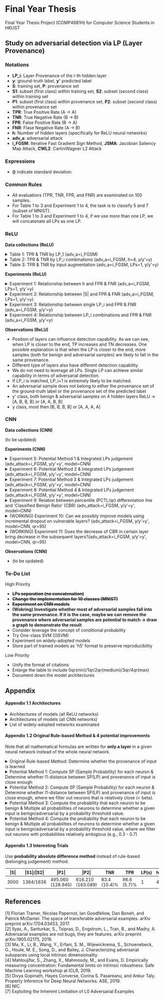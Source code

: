 # Final Year Thesis
Final Year Thesis Project (COMP4981H) for Computer Science Students in HKUST

## Study on adversarial detection via LP (Layer Provenance)

### Notations

- **LP_i**: Layer Provenance of the i-th hidden layer
- **y**: ground-truth label, **y'** predicted label
- **S**: training set, **P**: provenance set
- **S1**: subset (first class) within training set, **S2**: subset (second class) within training set
- **P1**: subset (first class) within provenance set, **P2**: subset (second class) within provenance set
- **TPR**: True Positive Rate (A -> A)
- **TNR**: True Negative Rate (B -> B)
- **FPR**: False Positive Rate (B -> A)
- **FNR**: Flase Negative Rate (A -> B)
- **h**: Number of hidden layers (specifically for ReLU neural networks)
- **adv_a**: adversarial attack
- **i_FGSM**: Iterative Fast Gradient Sign Method, **JSMA**: Jacobian Saliency Map Attack, **CWL2**: CarliniWagner L2 Attack

### Expressions

- **()** indicate standard deviation. 

### Common Rules 

- All evaluations (TPR, TNR, FPR, and FNR) are examinated on 100 samples. 
- For Table 1 to 3 and Experiment 1 to 4, the task is to classify 5 and 7 (subset of MNIST). 
- For Table 1 to 3 and Experiment 1 to 4, if we use more than one LP, we will concatenate all LPs as one LP.  

### ReLU 

**Data collections (ReLU)** <br/>

<details>
  <summary>Table 1: TPR & TNR by LP_1 (adv_a=i_FGSM)</summary>
    
  \|S\| | \|S1\|/\|S2\| | \|P1\| | \|P2\| | TNR | TPR | h | y/y'
  --- | --- | --- | --- | --- | --- | --- | --- 
  500 | 227/273 | 70.850 (9.358) | 121.430 (15.163) | 64.0 (4.3)% | 34.5 (21.7)% | 1 | y
  500 | 227/273 | 99.480 (21.718) | 141.360 (29.135) | 59.1 (9.2)% | 43.2 (21.9)% | 2 | y
  500 | 227/273 | 103.550 (17.698) | 129.930 (26.887) | 59.9 (7.1)% | 70.0 (23.9)% | 3 | y
  500 | 227/273 | 96.940 (19.057) | 110.090 (29.264) | 65.1 (7.3)% | 72.9 (20.9)% | 4 | y
  1500 | 674/826 | 162.900 (24.819) | 223.570 (38.956) | 79.7 (4.3)% | 65.2 (16.1)% | 1 | y 
  1500 | 674/826 | 200.250 (52.630) | 262.800 (58.982) | 77.7 (5.8)% | 79.9 (19.8)% | 2 | y 
  1500 | 674/826 | 202.130 (59.237) | 301.580 (82.210) | 73.5 (6.7)% | 98.3 (3.1)% | 3 | y 
  1500 | 674/826 | 212.660 (57.575) | 279.020 (71.900) | 74.2 (6.6)% | 98.5 (3.8)% | 4 | y
  3000 | 1364/1636 | 432.980 (93.588) | 738.560 (175.844) | 68.8 (6.5)% | 98.2 (3)% | 1 | y 
  3000 | 1364/1636 | 463.520 (100.624) | 674.400 (170.379) | 71.4 (6.6)% | 99.1 (2.1)% | 2 | y
  3000 | 1364/1636 | 506.940 (127.957) | 674.990 (182.066) | 69.5 (7.2)% | 99.9 (0.5)% | 3 | y
  3000 | 1364/1636 | 490.720 (141.795) | 596.430 (180.541) | 71.9 (7.7)% | 99.9 (0.6)% | 4 | y
  500 | 227/273 | 70.480 (7.882) | 122.130 (14.576) | 64.1 (3.8)% | 18.6 (12.5)%| 1 | y'
  500 | 227/273 | 100.280 (20.691) | 145.170 (27.773) | 58.3 (9.7)% | 30.7 (18.5)% | 2 | y'
  500 | 227/273 | 106.030 (25.253) | 129.530 (28.993) | 59.2 (9.0)% | 55.4 (24.6)% | 3 | y'
  500 | 227/273 | 95.130 (21.880) | 108.630 (27.240) | 65.9 (8.1)% | 64.0 (25.0)% | 4 | y'
  1500 | 674/826 | 160.620 (27.222) | 223.630 (36.443) | 80.3 (3.6)% | 59.2 (18.2)% | 1 | y'
  1500 | 674/826 | 193.210 (56.364) | 285.100 (72.268) | 76.7 (7.4)% | 75.1 (20.8)% | 2 | y' 
  1500 | 674/826 | 209.590 (56.449) | 273.070 (77.071) | 74.3 (5.8)% | 95.9 (8.4)% | 3 | y'
  1500 | 674/826 | 199.280 (62.882) | 282.930 (73.903) | 74.5 (5.9)% | 96.0 (7.1)% | 4 | y' 
  3000 | 1364/1636 | 421.170 (102.090) | 755.510 (195.395) | 69.4 (7.2)% | 98.0 (3.9)% | 1 | y'
  3000 | 1364/1636 | 469.580 (127.705) | 698.100 (186.750) | 70.1 (7.5)% | 98.5 (3.0)% | 2 | y'
  3000 | 1364/1636 | 529.230 (137.620) | 662.250 (179.874) | 69.6 (6.6)% | 99.8 (0.4)% | 3 | y'
  3000 | 1364/1636 | 515.670 (144.309) | 604.660 (200.546) | 71.3 (7.3)% | 99.7 (0.7)% | 4 | y'
  
  
</details> 

<details>
  
  <summary>Table 2: TPR & TNR by LP_i combinations (adv_a=i_FGSM, h=4, y/y'=y)</summary>

  \|S\| | \|S1\|/\|S2\| | \|P1\| | \|P2\| | TNR | TPR | LP(s) | h
  --- | --- | --- | --- | --- | --- | --- | ---
  500 | 227/273 | 96.940 (19.057) | 110.090 (29.264) | 65.1 (7.3)% | 72.9 (20.9)% | 1 | 4
  500 | 227/273 | 99.160 (22.821) | 114.030 (29.648) | 64.0 (8.9)% | 75.8 (21.2)% | 1/2 | 4
  500 | 227/273 | 95.820 (25.080) | 108.020 (28.359) | 65.8 (9.0)% | 75.8 (21.4)% | 1/2/3 | 4
  500 | 227/273 | 99.030 (22.518) | 109.370 (28.731) | 64.6 (8.4)% | 74.3 (21.7)% | 1/2/3/4 | 4
  500 | 227/273 | 95.370 (23.317) | 111.200 (27.613) | 64.3 (8.6)% | 78.0 (19.9)% | 1/4 | 4
  500 | 227/273 | 14.300 (7.176) | 17.490 (7.640) | 96.1 (2.7)% | 30.1 (38.9)% | 2 | 4
  500 | 227/273 | 6.470 (2.364) | 5.890 (2.391) | 98.0 (2.2)% | 34.6 (37.2)% | 3 | 4
  500 | 227/273 | 3.890 (1.280) | 3.760 (1.320) | 97.8 (2.3)% | 46.6 (38.5)% | 4 | 4
  1500 | 674/826 | 212.660 (57.575) | 279.020 (71.900) | 74.2 (6.6)% | 98.5 (3.8)% | 1 | 4
  1500 | 674/826 | 208.290 (54.358) | 279.900 (84.229) | 74.3 (7.0)% | 98.6 (3.5)% | 1/2 | 4
  1500 | 674/826 | 205.810 (60.844) | 266.870 (80.710) | 74.8 (6.8)% | 98.9 (2.9)% | 1/2/3 | 4
  1500 | 674/826 | 210.150 (61.196) | 292.730 (91.176) | 73.5 (6.8)% | 99.0 (2.3)% | 1/2/3/4 | 4
  1500 | 674/826 | 208.620 (65.275) | 281.800 (80.535) | 74.2 (6.9)% | 98.4 (4.4)% | 1/4 | 4
  1500 | 674/826 | 19.280 (10.573) | 19.450 (9.583) | 97.9 (1.3)% | 76.0 (35.1)% | 2 | 4
  1500 | 674/826 | 6.460 (3.667) | 6.780 (3.657) | 99.5 (0.8)% | 56.3 (44.0)% | 3 | 4
  1500 | 674/826 | 3.260 (1.906) | 3.240 (1.550) | 99.5 (0.7)% | 74.2 (33.3)% | 4 | 4
  3000 | 1364/1636 | 490.720 (141.795) | 596.430 (180.541) | 71.9 (7.7)% | 99.9 (0.6)% | 1 | 4
  3000 | 1364/1636 | 514.680 (125.926) | 612.620 (189.286) | 70.5 (7.4)% | 100.0 (0.2)% | 1/2 | 4
  3000 | 1364/1636 | 521.110 (139.460) | 586.970 (179.797) | 71.1 (7.0)% | 100.0 (0.2)% | 1/2/3 | 4 
  3000 | 1364/1636 | 479.630 (127.896) | 590.500 (163.437) | 73.0 (6.9)% | 99.9 (0.3)% | 1/2/3/4 | 4
  3000 | 1364/1636 | 525.580 (161.507) | 617.430 (196.814) | 69.8 (8.2)% | 100.0 (0.3)% | 1/4 | 4 
  3000 | 1364/1636 | 25.500 (15.411) | 24.680 (14.115) | 98.8 (1.1)% | 81.8 (27.6)% | 2 | 4
  3000 | 1364/1636 | 5.510 (4.001) | 5.120 (3.179) | 99.8 (0.5)% | 88.8 (23.8)% | 3 | 4
  3000 | 1364/1636 | 1.770 (1.256) | 1.840 (1.111) | 99.9 (0.3)% | 95.7 (17.1)% | 4 | 4 

</details>

<details>
  <summary>Table 3: TPR & TNR by input augmentation (adv_a=i_FGSM, LPs=1, y/y'=y)</summary>
  
  **Notations** <br/>
  - **App_i**: Approach i
  - **Input_Aug**: Input Augmentation
  
  **Implementation details** <br/>
  - 5 perturbed inputs are generated per benign input
  - Input augmentation approach1 - append noise _~Uniform(lower_bound=-0.1, uppper_bound=0.1)_
  - Input augmentation approach2 - append noise _~Normal(mean=0, std=0.1)_

  \|S\| | \|S1\|/\|S2\| | \|P1\| | \|P2\| | TNR | TPR | Input_Aug | h
  --- | --- | --- | --- | --- | --- | --- | --- 
  500 | 227/273 | 70.850 (9.358) | 121.430 (15.163) | 64.0 (4.3)% | 34.5 (21.7)% | None | 1
  3000 (500+2500) | 1362/1638 | 289.090 (24.717) | 644.110 (51.828) | 68.0 (3.5)% | 17.5 (12.0)% | App_1 | 1
  3000 (500+2500) | 1362/1638 | 365.170 (40.151) | 742.320 (93.065) | 68.3 (3.6)% | 14.8 (10.5)% | App_2 | 1
  1500 | 674/826 | 162.900 (24.819) | 223.570 (38.956) | 79.7 (4.3)% | 65.2 (16.1)% | None | 1
  9000 (1500+7500) | 4044/4956 | 574.650 (82.479) | 1090.800 (186.220) | 83.7 (3.6)% | 52.4 (17.2)% | App_1 | 1
  9000 (1500+7500) | 4044/4956 | 682.920 (102.169) | 1378.340 (216.134) | 84.8 (3.4)% | 45.9 (15.8)% | App_2 | 1
  3000 | 1364/1636 | 432.980 (93.588) | 738.560 (175.844) | 68.8 (6.5)% | 98.2 (3)% | None | 1 
  18000 (3000+15000) | 8185/9815 | 1226.650 (331.550) | 3299.600 (682.530) | 74.5 (5.8)% | 92.7 (6.7)% | App_1 | 1
  18000 (3000+15000) | 8185/9815 | 1548.330 (359.290) | 3975.600 (833.274) | 74.7 (5.5)% | 89.2 (8.3)% | App_2 | 1
  500 | 227/273 | 99.480 (21.718) | 141.360 (29.135) | 59.1 (9.2)% | 43.2 (21.9)% | None | 2
  3000 (500+2500) | 1362/1638 | 272.770 (63.876) | 469.120 (152.296) | 69.3 (7.3)% | 28.2 (16.0)% | App_1 | 2
  3000 (500+2500) | 1362/1638 | 338.890 (97.934) | 584.250 (181.626) | 68.0 (8.8)% | 28.2 (14.9)% | App_2 | 2
  1500 | 674/826 | 200.250 (52.630) | 262.800 (58.982) | 77.7 (5.8)% | 79.9 (19.8)% | None | 2
  9000 (1500+7500) | 4044/4956 | 524.450 (161.528) | 914.390 (239.864) | 82.9 (5.3)% | 64.7 (22.9)% | App_1 | 2
  9000 (1500+7500) | 4044/4956 | 651.990 (205.734) | 1189.720 (363.669) | 82.9 (5.8)% | 58.7 (19.8)% | App_2 | 2
  3000 | 1364/1636 | 463.520 (100.624) | 674.400 (170.379) | 71.4 (6.6)% | 99.1 (2.1)% | None | 2
  18000 (3000+15000) | 8185/9815 | 1205.820 (332.480) | 2549.280 (701.297) | 76.0 (6.3)% | 95.6 (6.9)% | App_1 | 2
  18000 (3000+15000) | 8185/9815 | 1427.990 (383.569) | 3360.290 (995.905) | 76.0 (7.4)% | 91.7 (8.3)% | App_2 | 2
  
</details>

**Experiments  (ReLU)** 

<details>

  <summary>Experiment 1: Relationship between h and FPR & FNR (adv_a=i_FGSM, LPs=1, y/y'=y)</summary>
  
  <div align="center">
  FPR & FNR of adversarial detection with |S|=500 (h={1,2,3,4}) 
  </div>
  <img src="Images/Exp1/exp1_500.png" align="center" border="0" width="1200" height="170"/>
  <div align="center">
  FPR & FNR of adversarial detection with |S|=1500 (h={1,2,3,4}) 
  </div>
  <img src="Images/Exp1/exp1_1500.png" align="center" border="0" width="1200" height="170"/>
  <div align="center">
  FPR & FNR of adversarial detection with |S|=3000 (h={1,2,3,4}) 
  </div>
  <img src="Images/Exp1/exp1_3000.png" align="center" border="0" width="1200" height="170"/>
  
</details>

<details>
  
  <summary>Experiment 2: Relationship between |S| and FPR & FNR (adv_a=i_FGSM, LPs=1, y/y'=y)</summary>
  
  <div align="center">
  FPR & FNR of adversarial detection with h=1 (|S|={500,1500,3000}) 
  </div>
  <img src="Images/Exp2/exp2_1.png" align="center" border="0" width="1200" height="170"/>
  <div align="center">
  FPR & FNR of adversarial detection with h=2 (|S|={500,1500,3000}) 
  </div>
  <img src="Images/Exp2/exp2_2.png" align="center" border="0" width="1200" height="170"/>
  <div align="center">
  FPR & FNR of adversarial detection with h=3 (|S|={500,1500,3000}) 
  </div>
  <img src="Images/Exp2/exp2_3.png" align="center" border="0" width="1200" height="170"/>
  <div align="center">
  FPR & FNR of adversarial detection with h=4 (|S|={500,1500,3000}) 
  </div>
  <img src="Images/Exp2/exp2_4.png" align="center" border="0" width="1200" height="170"/>  
  
</details>

<details>
  
  <summary>Experiment 3: Relationship between single LP_i and FPR & FNR (adv_a=i_FGSM, y/y'=y)</summary>
  
  <div align="center">
  FPR & FNR of adversarial detection with |S|=500 (LP_i={LP_1,LP_2,LP_3,LP_4}) 
  </div>
  <img src="Images/Exp3/exp3_500.png" align="center" border="0" width="1200" height="170"/>
  <div align="center">
  FPR & FNR of adversarial detection with |S|=1500 (LP_i={LP_1,LP_2,LP_3,LP_4}) 
  </div>
  <img src="Images/Exp3/exp3_1500.png" align="center" border="0" width="1200" height="170"/>
  <div align="center">
  FPR & FNR of adversarial detection with |S|=3000 (LP_i={LP_1,LP_2,LP_3,LP_4}) 
  </div>
  <img src="Images/Exp3/exp3_3000.png" align="center" border="0" width="1200" height="170"/>
  
</details>

<details>
  
  <summary>Experiment 4: Relationship between LP_i combinations and FPR & FNR (adv_a=i_FGSM, y/y'=y)</summary>
  
  <div align="center">
  FPR & FNR of adversarial detection with |S|=500 (LP(s)={1,1/2,1/2/3,1/2/3/4}) 
  </div>
  <img src="Images/Exp4/exp4_500.png" align="center" border="0" width="1200" height="170"/>
  <div align="center">
  FPR & FNR of adversarial detection with |S|=1500 (LP(s)={1,1/2,1/2/3,1/2/3/4}) 
  </div>
  <img src="Images/Exp4/exp4_1500.png" align="center" border="0" width="1200" height="170"/>
  <div align="center">
  FPR & FNR of adversarial detection with |S|=3000 (LP(s)={1,1/2,1/2/3,1/2/3/4}) 
  </div>
  <img src="Images/Exp4/exp4_3000.png" align="center" border="0" width="1200" height="170"/>
  
</details>

**Observations  (ReLU)** <br/>
- Position of layers can influence detection capability. As we can see, when LP is closer to the end, TP  increases and TN decreases. One possible explanation is that when the LP is closer to the end, more samples (both for benign and adversarial samples) are likely to fall in the same provenance. 
- Different type of layers also have different detection capability. 
- We do not need to leverage all LPs. Single LP can achieve similar capability in terms of adversarial detection. 
- If LP_i is matched, LP_i+1 is extremely likely to be matched.
- An adversarial sample does not belong to either the provenance set of the ground-truth label or the provenance set of the predicted label
- y' class, both benign & adversarial samples on 4 hidden layers ReLU → [A, B, B, B] or [A, A, B, B]
- y class, most then [B, B, B, B] or [A, A, A, A]

### CNN

**Data collections (CNN)** 

(to be updated) 

**Experiments (CNN)** 

<details>
  <summary>Experiment 5: Potential Method 1 & Integrated LPs judgement (adv_attack=i_FGSM, y/y'=y', model=CNN)</summary>
<br/>
  
    Note that LP_i = B if risk_score_i < differentitation_line_i
    
    LP_1, LP_2, and LP_3 are LPs for the convolutional layers; LP_4 is the LP for the first ReLU layer. 
  
  - If we intuitively set the differentiation lines and apply judgement rule (LP_1=A and LP_2=A) -> A, we can alreadly achieve 0% FPR and 13% FNR on CNN. 
  - What if we see the distribution of risk scores so as to deliberately select differentiation lines and adv condition? <br/> Below figure represents the risk score distribution computed according to Potential Method 1. Even we only utilize LP_1 and set the differentiation line for LP_1 to be 300, it can differentiate all benign samples and most of adversarial samples. <br/> If we deliberately set the differentation lines to be [300, 320, 100, \_] and apply judgement rule (LP_1=B and LP_2=B and LP_3=B) -> B, we can achieve 9.2% FPR and 3.2% FNR.<br/>
  <img src="Images/Exp5/Exp5_1.png" align="center" border="0" width="414" height="554"/><br/>
  - What if we compare each LP_i between benign and adversarial samples? Below figure demonstrates that for LP_1, LP_2, and LP_3, we can clearly differentiate benign samples and adversarial samples. However, by Potential Method 1, we are not capable of reaching 0% FPR and 0% FNR. <br/> Either FPR or FNR is 0%, then the other one will false error > 5%. <br/>
  <img src="Images/Exp5/exp5_2.png" align="center" border="0" width="864" height="576"/>

</details>

<details>
  <summary>Experiment 6: Potential Method 2 & Integrated LPs judgement (adv_attack=i_FGSM, y/y'=y', model=CNN)</summary>
<br/>
  
    Note that LP_i = B if risk_score_i < differentitation_line_i
    
    LP_1, LP_2, and LP_3 are LPs for the convolutional layers; LP_4 is the LP for the first ReLU layer. 
  
  As shown in the following figures, it is difficult to tell that Potential Method 2 bring any improvement based to Potential Method 1. 
  
  <div align="center">
  LP_i risk score distribution with threshold=0.05 (i={1, 2, 3, 4}) 
  <img src="Images/Exp6/exp6_005.png" align="center" border="0" width="576" height="384"/>
  </div>
  <div align="center">
  LP_i risk score distribution with threshold=0.1 (i={1, 2, 3, 4}) 
  <img src="Images/Exp6/exp6_01.png" align="center" border="0" width="576" height="384"/>
  </div>
  <div align="center">
  LP_i risk score distribution with threshold=0.2 (i={1, 2, 3, 4}) 
  <img src="Images/Exp6/exp6_02.png" align="center" border="0" width="576" height="384"/>
  </div>
  <div align="center">
  LP_i risk score distribution with threshold=0.3 (i={1, 2, 3, 4}) 
  <img src="Images/Exp6/exp6_03.png" align="center" border="0" width="576" height="384"/>
  </div>
  <div align="center">
  LP_i risk score distribution with threshold=0.4 (i={1, 2, 3, 4}) 
  <img src="Images/Exp6/exp6_04.png" align="center" border="0" width="576" height="384"/>
  </div>
  <div align="center">
  LP_i risk score distribution with threshold=0.5 (i={1, 2, 3, 4}) 
  <img src="Images/Exp6/exp6_05.png" align="center" border="0" width="576" height="384"/>
  </div>
  <div align="center">
  LP_i risk score distribution with threshold=0.6 (i={1, 2, 3, 4}) 
  <img src="Images/Exp6/exp6_06.png" align="center" border="0" width="576" height="384"/>
  </div>
  <div align="center">
  LP_i risk score distribution with threshold=0.7 (i={1, 2, 3, 4}) 
  <img src="Images/Exp6/exp6_07.png" align="center" border="0" width="576" height="384"/>
  </div>
  <div align="center">
  LP_i risk score distribution with threshold=0.8 (i={1, 2, 3, 4}) 
  <img src="Images/Exp6/exp6_08.png" align="center" border="0" width="576" height="384"/>
  </div>
  <div align="center">
  LP_i risk score distribution with threshold=0.9 (i={1, 2, 3, 4}) 
  <img src="Images/Exp6/exp6_09.png" align="center" border="0" width="576" height="384"/>
  </div>
 
</details>

<details>
  <summary>Experiment 7: Potential Method 3 & Integrated LPs judgement (adv_attack=i_FGSM, y/y'=y', model=CNN)</summary>
<br/>
  
    Note that LP_i = B if B_log_prob_i > log_prob_diff_line_i
    
    LP_1, LP_2, and LP_3 are LPs for the convolutional layers; LP_4 is the LP for the first ReLU layer. 
    
  As shown in the following figures, we can observe that Potential Method 3 also achieve the same functionality to separate benign and adversarial samples as Potential Method 1. However, similar as Potential Method 1, we still not yet achieve 0% FPR and 0% FNR. 

  <div align="center">
  LP_i risk score distribution with |S|=1000 (i={1, 2, 3, 4}) 
  <img src="Images/Exp7/exp7_1000.png" align="center" border="0" width="576" height="384"/>
  </div>
  <div align="center">
  LP_i risk score distribution with |S|=5000 (i={1, 2, 3, 4}) 
  <img src="Images/Exp7/exp7_5000.png" align="center" border="0" width="576" height="384"/>
  </div>
  <div align="center">
  LP_i risk score distribution with |S|=10000 (i={1, 2, 3, 4}) 
  <img src="Images/Exp7/exp7_10000.png" align="center" border="0" width="576" height="384"/>
  </div>
  <div align="center">
  LP_i risk score distribution with |S|=15000 (i={1, 2, 3, 4}) 
  <img src="Images/Exp7/exp7_15000.png" align="center" border="0" width="576" height="384"/>
  </div>
  <div align="center">
  LP_i risk score distribution with |S|=20000 (i={1, 2, 3, 4}) 
  <img src="Images/Exp7/exp7_20000.png" align="center" border="0" width="576" height="384"/>
  </div>
  
</details>

<details>
  <summary>Experiment 8: Potential Method 4 & Integrated LPs judgement (adv_attack=i_FGSM, y/y'=y', model=CNN)</summary>
<br/>
  
    Note that LP_i = B if B_log_prob_i > log_prob_diff_line_i
    
    LP_1, LP_2, and LP_3 are LPs for the convolutional layers; LP_4 is the LP for the first ReLU layer. 
  
  As shown in the following figures, it is difficult to tell that Potential Method 4 bring any improvement based to Potential Method 3. 
  
  <div align="center">
  LP_i risk score distribution with delta=0.1 (i={1, 2, 3, 4}) 
  <img src="Images/Exp8/exp8_01.png" align="center" border="0" width="576" height="384"/>
  </div>
  <div align="center">
  LP_i risk score distribution with delta=0.2 (i={1, 2, 3, 4}) 
  <img src="Images/Exp8/exp8_02.png" align="center" border="0" width="576" height="384"/>
  </div>  
  <div align="center">
  LP_i risk score distribution with delta=0.3 (i={1, 2, 3, 4}) 
  <img src="Images/Exp8/exp8_03.png" align="center" border="0" width="576" height="384"/>
  </div>
  <div align="center">
  LP_i risk score distribution with delta=0.4 (i={1, 2, 3, 4}) 
  <img src="Images/Exp8/exp8_04.png" align="center" border="0" width="576" height="384"/>
  </div>
  <div align="center">
  LP_i risk score distribution with delta=0.45 (i={1, 2, 3, 4}) 
  <img src="Images/Exp8/exp8_045.png" align="center" border="0" width="576" height="384"/>
  </div>
  
</details>

<details>
  <summary>Experiment 9: Relation between percentile (PCTL/qr) differentation line and 'Classified Benign Ratio' (CBR) (adv_attack=i_FGSM, y/y'=y', model=CNN)</summary>
  <br/>
  <div>
  CBR in LP_i layer with <b>qr=0.90</b> (i={1, 2, 3, 4}) <br/>
    
  Input | CBR_L1 | CBR_L2 | CBR_L3 | CBR_L4 
  --- | --- | --- | --- | --- 
  Train dataset (benign) | 0.94949495 | 0.90909091 | 0.93939394 | 0.93939394
  Test dataset (benign) | 0.90816327 | 0.93877551 | 0.90816327 | 0.89795918
  Test dataset (adv) | 0.10638298 | 0.39361702 | 0.06382979 | 0.9893617
    
  <img src="Images/Exp9/exp9_90.png" align="center" border="0" width="576" height="384"/>
  </div>
  <br/>
  <div>
  CBR in LP_i layer with <b>qr=0.95</b> (i={1, 2, 3, 4}) <br/>
    
  Input | CBR_L1 | CBR_L2 | CBR_L3 | CBR_L4 
  --- | --- | --- | --- | --- 
  Train dataset (benign) | 0.96969697 | 0.94949495 | 0.98989899 | 0.94949495
  Test dataset (benign) | 0.96938776 | 0.95918367 | 0.94897959 | 0.95918367
  Test dataset (adv) | 0.10638298 | 0.5106383 | 0.17021277 | 0.9893617
    
  <img src="Images/Exp9/exp9_95.png" align="center" border="0" width="576" height="384"/>
  </div>
  <br/>
  <div>
  CBR in LP_i layer with <b>qr=0.96</b> (i={1, 2, 3, 4}) <br/>
    
  Input | CBR_L1 | CBR_L2 | CBR_L3 | CBR_L4 
  --- | --- | --- | --- | --- 
  Train dataset (benign) | 0.96969697 | 0.95959596 | 1.0 | 0.95959596
  Test dataset (benign) | 0.96938776 | 0.96938776 | 0.95918367 | 1.0
  Test dataset (adv) | 0.10638298 | 0.57446809 | 0.25531915 | 0.9893617
    
  <img src="Images/Exp9/exp9_96.png" align="center" border="0" width="576" height="384"/>
  </div>
  <br/>
  <div>
  CBR in LP_i layer with <b>qr=0.97</b> (i={1, 2, 3, 4}) <br/>
    
  Input | CBR_L1 | CBR_L2 | CBR_L3 | CBR_L4 
  --- | --- | --- | --- | --- 
  Train dataset (benign) | 0.96969697 | 0.96969697 | 1.0 | 0.96969697
  Test dataset (benign) | 0.96938776 | 0.96938776 | 0.98979592 | 1.0
  Test dataset (adv) | 0.10638298 | 0.60638298 | 0.27659574 | 1.0
    
  <img src="Images/Exp9/exp9_97.png" align="center" border="0" width="576" height="384"/>
  </div>
  <br/>
  <div>
  CBR in LP_i layer with <b>qr=0.98</b> (i={1, 2, 3, 4}) <br/>
    
  Input | CBR_L1 | CBR_L2 | CBR_L3 | CBR_L4 
  --- | --- | --- | --- | --- 
  Train dataset (benign) | 0.98989899 | 0.97979798 | 1.0 | 0.97979798
  Test dataset (benign) | 0.98979592 | 0.97959184 | 0.98979592 | 1.0
  Test dataset (adv) | 0.11702128 | 0.76595745 | 0.27659574 | 1.0
    
  <img src="Images/Exp9/exp9_98.png" align="center" border="0" width="576" height="384"/>
  </div>
  <br/>
  <div>
  CBR in LP_i layer with <b>qr=0.99</b> (i={1, 2, 3, 4}) <br/>
    
  Input | CBR_L1 | CBR_L2 | CBR_L3 | CBR_L4 
  --- | --- | --- | --- | --- 
  Train dataset (benign) | 0.98989899 | 0.98989899 | 1.0 | 0.98989899
  Test dataset (benign) | 0.98979592 | 0.98979592 | 0.98979592 | 1.0
  Test dataset (adv) | 0.12765957 | 0.85106383 | 0.27659574 | 1.0
    
  <img src="Images/Exp9/exp9_99.png" align="center" border="0" width="576" height="384"/>
  </div>
  <br/>
  <div>
  CBR in LP_i layer with <b>qr=1.00</b> (i={1, 2, 3, 4}) <br/>
    
  Input | CBR_L1 | CBR_L2 | CBR_L3 | CBR_L4 
  --- | --- | --- | --- | --- 
  Train dataset (benign) | 1.0 | 1.0 | 1.0 | 1.0
  Test dataset (benign) | 1.0 | 1.0 | 1.0 | 1.0
  Test dataset (adv) | 0.13829787 | 0.94680851 | 0.29787234 | 1.0
    
  <img src="Images/Exp9/exp9_100.png" align="center" border="0" width="576" height="384"/>
  </div>
 
</details>

<details>
  <summary>(WORKING) Experiment 10: Can we possibly improve models using incremental dropout on vulnerable layers? (adv_attack=i_FGSM, y/y'=y', model=CNN, qr=95)</summary>
  
    Required functionalities not yet completed
  
</details>

<details>
  <summary>(WORKING) Experiment 11: Does the decrease of CBR in certain layer bring decrease in the subsequent layers?(adv_attack=i_FGSM, y/y'=y', model=CNN, qr=95)</summary>
  
    Based on exp10, it seems that L2 and L4 is relatively vulnerable compared to L1 and L3
    Can robustify L2 indirectly also robustify L4? 
    Will the decrease of CBR L2 cause the subsequent decrease of CBR L4?
  
</details>

**Observations (CNN)** <br/>
- (to be updated)

### To-Do List 

High Priority
- <b>~~LPs separation (no concatenation)~~</b>
- <b>~~Change the implementation for 10 classes (MNIST)~~</b> 
- <b>~~Experiment on CNN models~~</b>
- <b>(Wokring) Investigate whether most of adversarial samples fall into the same provenance. If it is the case, maybe we can remove the provenance where adversarial samples are potential to match -> draw a graph to demonstrate the result</b>
- Consider leverage the concept of conditional probability 
- Try One-class SVM (OSVM)
- Experiment on widely-adopted models 
- Store part of trained models as 'h5' format to preserve reproducibility

Low Priority
- Unify the format of citations
- Enlarge the table to include 0qr(min)/1qr/2qr(medium)/3qr/4qr(max)
- Document down the model architectures 

## Appendix 

#### Appendix 1.1 Architectures 

<details>
  <summary>Architectures of models (all ReLU networks)</summary>
  
  Jotting for architectures (More specification illustration required)
  - 784 64 2 (1)
  - 784 64 10 2 (2)
  - 784 64 32 10 2 (3)
  - 784 64 32 20 10 2 (4)
  
</details>

<details>
  <summary>Architectures of models (all CNN networks)</summary>
  
  (more)
  
</details>

<details>
  <summary>List of widely-adopted networks examinated</summary>
  
  (more)
  
</details>

#### Appendix 1.2 Original Rule-based Method & 4 potential improvements 

Note that all mathematical formulas are written for <b>only a layer</b> in a given neural network instead of the whole neural network.  

<details>
  
  <summary>Original Rule-based Method: Determine whether the provenance of input is learned</summary>
  
  <img src="README_images/original_method.png" align="center" border="0" width="900" height="121"/>

</details>

<details>
  
  <summary>Potential Method 1: Compute SP (Sample Probability) for each neuron & Determine whether l1-distance between SP(LP) and provenance of input is close enough</summary>
  
  <img src="README_images/potential_method_1.png" align="center" border="0" width="900" height="121"/>

</details>

<details>
  
  <summary>Potential Method 2: Compute SP (Sample Probability) for each neuron & Determine whether l1-distance between SP(LP) and provenance of input is close enough, where we filter out neurons that is relatively close (< beta).</summary>
  
  <img src="README_images/potential_method_2.png" align="center" border="0" width="900" height="226"/>

</details>

<details>
  
  <summary>Potential Method 3: Compute the probability that each neuron to be benign & Multiple all probabilities of neurons to determine whether a given input is benign/adversarial by a probability threshold value.</summary>

  <img src="README_images/potential_method_3.png" align="center" border="0" width="900" height="272"/>
  
</details>

<details>
  
  <summary>Potential Method 4: Compute the probability that each neuron to be benign & Multiple all probabilities of neurons to determine whether a given input is benign/adversarial by a probability threshold value, where we filter out neurons with probabilities relatively ambigious (e.g., 0.3 - 0.7)</summary>

  <img src="README_images/potential_method_4.png" align="center" border="0" width="900" height="343"/>

</details>


#### Appendix 1.3 Interesting Trials 

Use **probability absolute difference method** instead of rule-based (belonging judgement) method. 

\|S\| | \|S1\|/\|S2\| | \|P1\| | \|P2\| | TNR | TPR | LP(s) | h | alpha 
--- | --- | --- | --- | --- | --- | --- | --- | ---
3000 | 1364/1636 | 495.060 (128.945) | 616.210 (163.089) | 83.4 (10.4)% | 96.6 (5.7)% | 1 | 4 | 10


## References 
[1] Florian Tramer, Nicolas Papernot, Ian Goodfellow, Dan Boneh, and Patrick McDaniel. The space of transferable adversarial examples. arXiv preprint arXiv:1704.03453, 2017. <br />
[2] Ilyas, A., Santurkar, S., Tsipras, D., Engstrom, L., Tran, B., and Madry, A. Adversarial examples are not bugs, they are features. arXiv preprint arXiv:1905.02175, 2019. <br />
[3] Ma, X., Li, B., Wang, Y., Erfani, S. M., Wijewickrema, S., Schoenebeck, G., Houle, M. E., Song, D., and Bailey, J. Characterizing adversarial subspaces using local intrinsic dimensionality. <br />
[4] Mahloujifar, S., Zhang, X., Mahmoody, M., and Evans, D. Empirically measuring concentration: Fundamental limits on intrinsic robustness. Safe Machine Learning workshop at ICLR, 2019. <br />
[5] Divya Gopinath, Hayes Converse, Corina S. Pasareanu, and Ankur Taly. Property Inference for Deep Neural Networks. ASE, 2019. <br />
[6] NIC. <br />
[7] Exploiting the Inherent Limitation of L0 Adversarial Examples <br />

